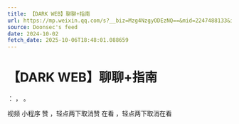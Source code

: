 ```yaml
---
title: 【DARK WEB】聊聊+指南
url: https://mp.weixin.qq.com/s?__biz=Mzg4NzgyODEzNQ==&mid=2247488133&idx=4&sn=94453fc685badd4289fdbf6a73c2b341
source: Doonsec's feed
date: 2024-10-02
fetch_date: 2025-10-06T18:48:01.088659
---
```


# 【DARK WEB】聊聊+指南

：
，
。

视频
小程序
赞
，轻点两下取消赞
在看
，轻点两下取消在看